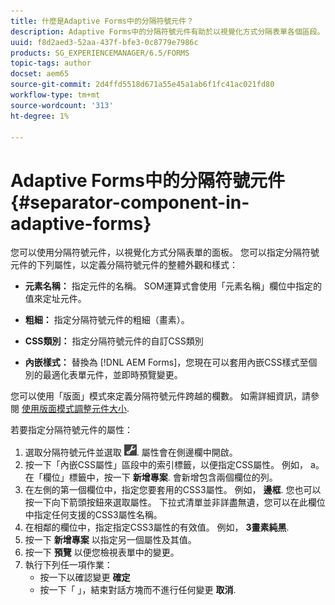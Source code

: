 ```yaml
---
title: 什麼是Adaptive Forms中的分隔符號元件？
description: Adaptive Forms中的分隔符號元件有助於以視覺化方式分隔表單各個區段。
uuid: f8d2aed3-52aa-437f-bfe3-0c8779e7986c
products: SG_EXPERIENCEMANAGER/6.5/FORMS
topic-tags: author
docset: aem65
source-git-commit: 2d4ffd5518d671a55e45a1ab6f1fc41ac021fd80
workflow-type: tm+mt
source-wordcount: '313'
ht-degree: 1%

---
```



# Adaptive Forms中的分隔符號元件{#separator-component-in-adaptive-forms}

您可以使用分隔符號元件，以視覺化方式分隔表單的面板。 您可以指定分隔符號元件的下列屬性，以定義分隔符號元件的整體外觀和樣式：

* **元素名稱：** 指定元件的名稱。 SOM運算式會使用「元素名稱」欄位中指定的值來定址元件。
* **粗細：** 指定分隔符號元件的粗細（畫素）。

* **CSS類別：** 指定分隔符號元件的自訂CSS類別

* **內嵌樣式：** 替換為 [!DNL AEM Forms]，您現在可以套用內嵌CSS樣式至個別的最適化表單元件，並即時預覽變更。

您可以使用「版面」模式來定義分隔符號元件跨越的欄數。 如需詳細資訊，請參閱 [使用版面模式調整元件大小](resize-using-layout-mode.md).

若要指定分隔符號元件的屬性：

1. 選取分隔符號元件並選取 ![cmppr](assets/cmppr.png). 屬性會在側邊欄中開啟。
1. 按一下「內嵌CSS屬性」區段中的索引標籤，以便指定CSS屬性。 例如， a。在「欄位」標籤中，按一下 **新增專案**. 會新增包含兩個欄位的列。
1. 在左側的第一個欄位中，指定您要套用的CSS3屬性。 例如， **邊框**. 您也可以按一下向下箭頭按鈕來選取屬性。 下拉式清單並非詳盡無遺，您可以在此欄位中指定任何支援的CSS3屬性名稱。
1. 在相鄰的欄位中，指定指定CSS3屬性的有效值。 例如， **3畫素純黑**.
1. 按一下 **新增專案** 以指定另一個屬性及其值。
1. 按一下 **預覽** 以便您檢視表單中的變更。
1. 執行下列任一項作業：
   * 按一下以確認變更 **確定**
   * 按一下「 」，結束對話方塊而不進行任何變更 **取消**.

